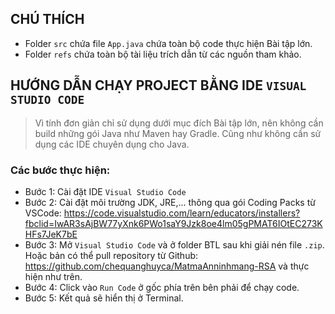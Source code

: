 ## CHÚ THÍCH
- Folder `src` chứa file `App.java` chứa toàn bộ code thực hiện Bài tập lớn.
- Folder `refs` chứa toàn bộ tài liệu trích dẫn từ các nguồn tham khảo.

## HƯỚNG DẪN CHẠY PROJECT BẰNG IDE `VISUAL STUDIO CODE`
> Vì tính đơn giản chỉ sử dụng dưới mục đích Bài tập lớn, nên không cần build những gói Java như Maven hay Gradle. Cũng như không cần sử dụng các IDE chuyên dụng cho Java.

### Các bước thực hiện:
- Bước 1: Cài đặt IDE `Visual Studio Code`
- Bước 2: Cài đặt môi trường JDK, JRE,... thông qua gói Coding Packs từ VSCode: https://code.visualstudio.com/learn/educators/installers?fbclid=IwAR3sAjBW77yXnk6PWo1saY9Jzk8oe4lm05gPMAT6IOtEC273KHFs7JeK7bE
- Bước 3: Mở `Visual Studio Code` và ở folder BTL sau khi giải nén file `.zip`. Hoặc bản có thể pull repository từ Github: https://github.com/chequanghuyca/MatmaAnninhmang-RSA và thực hiện như trên.
- Bước 4: Click vào `Run Code` ở gốc phía trên bên phải để chạy code.
- Bước 5: Kết quả sẽ hiển thị ở Terminal.